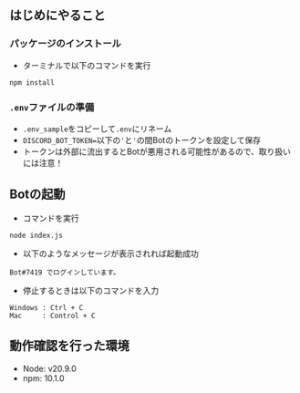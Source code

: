 ## はじめにやること

###  パッケージのインストール

- ターミナルで以下のコマンドを実行

```
npm install
```

### `.env`ファイルの準備
- `.env_sample`をコピーして`.env`にリネーム
- `DISCORD_BOT_TOKEN=`以下の`'`と`'`の間Botのトークンを設定して保存
- トークンは外部に流出するとBotが悪用される可能性があるので、取り扱いには注意！

## Botの起動
- コマンドを実行
```
node index.js
```

- 以下のようなメッセージが表示されれば起動成功
```
Bot#7419 でログインしています。
```

- 停止するときは以下のコマンドを入力
```
Windows : Ctrl + C
Mac     : Control + C
```

## 動作確認を行った環境
- Node: v20.9.0
- npm: 10.1.0